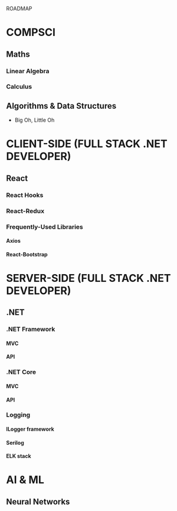 ROADMAP

# COMPSCI
## Maths
### Linear Algebra
### Calculus

## Algorithms & Data Structures
- Big Oh, Little Oh

# CLIENT-SIDE (FULL STACK .NET DEVELOPER)

## React

### React Hooks
### React-Redux
### Frequently-Used Libraries
#### Axios
#### React-Bootstrap


# SERVER-SIDE (FULL STACK .NET DEVELOPER)

## .NET

### .NET Framework
#### MVC
#### API

### .NET Core
#### MVC
#### API

### Logging
#### ILogger framework
#### Serilog
#### ELK stack

# AI & ML
## Neural Networks



